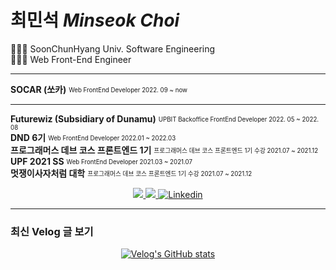 # 최민석 *Minseok Choi*

👩🏻‍🎓 SoonChunHyang Univ. Software Engineering  
👩🏻‍💻 Web Front-End Engineer  

---

  **SOCAR (쏘카)** <sub><sup>Web FrontEnd Developer 2022. 09 ~ now </sub></sup>  
___
  
  **Futurewiz (Subsidiary of Dunamu)** <sub><sup>UPBIT Backoffice FrontEnd Developer 2022. 05 ~ 2022. 08 </sub></sup>  
  **DND 6기** <sub><sup>Web FrontEnd Developer 2022.01 ~ 2022.03 </sub></sup>  
  **프로그래머스 데브 코스 프론트엔드 1기** <sub><sup>프로그래머스 데브 코스 프론트엔드 1기 수강 2021.07 ~ 2021.12 </sub></sup>  
  **UPF 2021 SS** <sub><sup>Web FrontEnd Developer 2021.03 ~ 2021.07 </sub></sup>  
  **멋쟁이사자처럼 대학** <sub><sup>프로그래머스 데브 코스 프론트엔드 1기 수강 2021.07 ~ 2021.12 </sub></sup>  


<div align='center'>
	<a href="https://velog.io/@minsgy" target="_blank">
		<img src="https://img.shields.io/badge/Velog-20c997?style=flat-square&logo=Vimeo&logoColor=white"/>
	</a>
	<a href="https://minsgy.notion.site/Frontend-Developer-Minsgy-76b34b49d6fa44628af8c829ca74f21d" target="_blank">
		<img src="https://img.shields.io/badge/Portfolio-EA7100?style=flat-square&logo=Devpost&logoColor=white"/>
	</a> 
	<a href="https://www.linkedin.com/in/minsgy">
		<img alt="Linkedin" src="https://img.shields.io/badge/-Linkedin-blue?style=flat-square&logo=LinkedIn">
	</a>
</div>

---

<h3>최신 Velog 글 보기</h3>

<div align="center">
  
[![Velog's GitHub stats](https://velog-readme-stats.vercel.app/api?name=minsgy)](https://velog.io/@minsgy)

</div>
